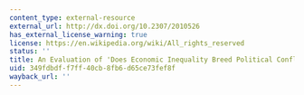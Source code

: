 ```yaml
---
content_type: external-resource
external_url: http://dx.doi.org/10.2307/2010526
has_external_license_warning: true
license: https://en.wikipedia.org/wiki/All_rights_reserved
status: ''
title: An Evaluation of 'Does Economic Inequality Breed Political Conflict?' Studies
uid: 349fdbdf-f7ff-40cb-8fb6-d65ce73fef8f
wayback_url: ''
---
```

